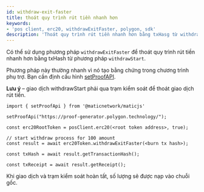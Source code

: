 ```yaml
---
id: withdraw-exit-faster
title: thoát quy trình rút tiền nhanh hơn
keywords:
- 'pos client, erc20, withdrawExitFaster, polygon, sdk'
description: 'Thoát quy trình rút tiền nhanh hơn bằng txHasg từ withdrawStart.'
---
```


Có thể sử dụng phương pháp `withdrawExitFaster` để thoát quy trình rút tiền nhanh hơn bằng txHash từ phương pháp `withdrawStart`.

Phương pháp này thường nhanh vì nó tạo bằng chứng trong chương trình phụ trợ. Bạn cần định cấu hình [setProofAPI](/docs/develop/ethereum-polygon/matic-js/set-proof-api).

**Lưu ý** – giao dịch withdrawStart phải qua trạm kiểm soát để thoát giao dịch rút tiền.

```
import { setProofApi } from '@maticnetwork/maticjs'

setProofApi("https://proof-generator.polygon.technology/");

const erc20RootToken = posClient.erc20(<root token address>, true);

// start withdraw process for 100 amount
const result = await erc20Token.withdrawExitFaster(<burn tx hash>);

const txHash = await result.getTransactionHash();

const txReceipt = await result.getReceipt();

```

Khi giao dịch và trạm kiểm soát hoàn tất, số lượng sẽ được nạp vào chuỗi gốc.
